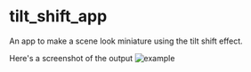 # tilt_shift_app
An app to make a scene look miniature using the tilt shift effect.

Here's a screenshot of the output
![example](https://github.com/user-attachments/assets/b7d4f521-3545-4c5d-9888-aa9966462188)
